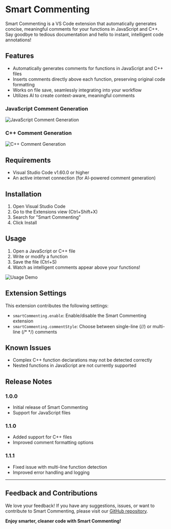 # Smart Commenting

Smart Commenting is a VS Code extension that automatically generates concise, meaningful comments for your functions in JavaScript and C++. Say goodbye to tedious documentation and hello to instant, intelligent code annotations!

## Features

- Automatically generates comments for functions in JavaScript and C++ files
- Inserts comments directly above each function, preserving original code formatting
- Works on file save, seamlessly integrating into your workflow
- Utilizes AI to create context-aware, meaningful comments

### JavaScript Comment Generation

![JavaScript Comment Generation](images/js-comment-demo.gif)

### C++ Comment Generation

![C++ Comment Generation](images/cpp-comment-demo.gif)

## Requirements

- Visual Studio Code v1.60.0 or higher
- An active internet connection (for AI-powered comment generation)

## Installation

1. Open Visual Studio Code
2. Go to the Extensions view (Ctrl+Shift+X)
3. Search for "Smart Commenting"
4. Click Install

## Usage

1. Open a JavaScript or C++ file
2. Write or modify a function
3. Save the file (Ctrl+S)
4. Watch as intelligent comments appear above your functions!

![Usage Demo](images/usage-demo.gif)

## Extension Settings

This extension contributes the following settings:

- `smartCommenting.enable`: Enable/disable the Smart Commenting extension
- `smartCommenting.commentStyle`: Choose between single-line (//) or multi-line (/\* \*/) comments

## Known Issues

- Complex C++ function declarations may not be detected correctly
- Nested functions in JavaScript are not currently supported

## Release Notes

### 1.0.0

- Initial release of Smart Commenting
- Support for JavaScript files

### 1.1.0

- Added support for C++ files
- Improved comment formatting options

### 1.1.1

- Fixed issue with multi-line function detection
- Improved error handling and logging

---

## Feedback and Contributions

We love your feedback! If you have any suggestions, issues, or want to contribute to Smart Commenting, please visit our [GitHub repository](https://github.com/yourusername/smart-commenting).

**Enjoy smarter, cleaner code with Smart Commenting!**
